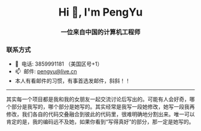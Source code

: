 <h1 align="center">Hi 👋, I'm PengYu</h1>
<h3 align="center">一位来自中国的计算机工程师</h3>

### 联系方式

- 💬&nbsp;&nbsp;电话: 3859991181 （美国区号+1）
- 📫&nbsp;&nbsp;邮件: pengyu@live.cn
- 本人有看邮件的习惯，有事首选发邮件，斜斜！！

---
其实每一个项目都是我和我的女朋友一起交流讨论后写出的。可能有人会好奇，哪个部分是我写的，哪个部分是她写的。其实经常是我写一段她修改，她写一段我再修改，我们各自的代码交叠融合到彼此的代码里，很难明确地分割出来。唯一可以肯定的是，我的编码远不及她，如果你看到“写得真好”的部分，那一定是她写的。
